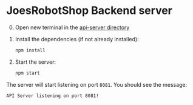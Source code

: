# JoesRobotShop Backend server

0. Open new terminal in the [api-server directory](api-server)

1. Install the dependencies (if not already installed):
   ```sh
   npm install
   ```

2. Start the server:
   ```sh
   npm start
   ```

The server will start listening on port `8081`. You should see the message:
```
API Server listening on port 8081!
```